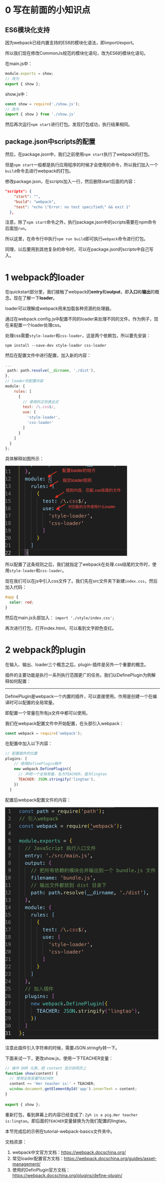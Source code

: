 # 0 写在前面的小知识点
## ES6模块化支持
 因为webpack已经内置支持的ES6的模块化语法，即import/export。

所以我们现在修改CommonJs规范的模块化语句，改为ES6的模块化语句。

在main.js中：
```js
module.exports = show;
// 改为
export { show };
```

show.js中：
```js
const show = require('./show.js');
// 改为
import { show } from './show.js'
```

然后再次运行`npm start`进行打包。发现打包成功，执行结果相同。

## package.json中scripts的配置

然后，在package.json中，我们之前使用`npm start`执行了webpack的打包。

但是`npm start`一般都是执行应用程序的时候才会使用的命令，所以我们加入一个`build`命令去进行webpack的打包。

修改package.json，在scripts加入一行，然后删除start后面的内容：
```json
"scripts": {
    "start": "",
    "build": "webpack",
    "test": "echo \"Error: no test specified\" && exit 1"
  },
```


注意，除了`npm start`命令之外，执行package.json中的scripts需要在npm命令后面加`run`。

所以这里，在命令行中执行`npm run build`即可执行`webpack`命令进行打包。

同理，以后要用到其他复杂的命令时，可以在package.json的scripts中自己写入。

# 1 webpack的**loader**
在quickstart部分里，我们接触了webpack的**entry**和**output**，即**入口**和**输出**的概念。现在了解一下**loader**。

loader可以理解成webpack用来加载各种资源的处理器。

通过在webpack.config.js中配置不同的loader来处理不同的文件。作为例子，现在来配置一个loader处理css。

处理css需要`style-loader`和`css-loader`，这是两个依赖包，所以要先安装：
```
npm install --save-dev style-loader css-loader
```

然后在配置文件中进行配置，加入新的内容：
```js
...
 path: path.resolve(__dirname, './dist'),
},
// loader的配置内容
module: {
    rules: [
      {
        // 使用的正则表达式
        test: /\.css$/,
        use: [
          'style-loader',
          'css-loader'
        ]
      }
    ]
  }
};
```
具体解释如图所示：

![](../assets/loader.png)

所以配置了这条规则之后，我们就指定了webpack在处理.css结尾的文件时，使用`style-loader`和`css-loader`。

现在我们可以在js中引入css文件了。我们先在src文件夹下新建`index.css`，然后加入代码：
```css
#app {
  color: red;
}
```

然后在main.js头部加入：
`import './style/index.css';`

再次进行打包，打开index.html，可以看到文字颜色变红。

# 2 webpack的**plugin**
在输入、输出、loader三个概念之后，plugin-插件是另外一个重要的概念。

插件的主要功能是执行一系列执行范围更广的任务。我们以DefinePlugin为例解释如何配置：

---

DefinePlugin是webpack一个内置的插件，可以直接使用。作用是创建一个在编译时可以配置的全局常量。

即配置一个常量在所有js文件中都可以使用。

我们在webpack配置文件中开始配置，在头部引入webpack：
```js
const webpack = require('webpack');
```

在配置中加入以下内容：
```js
// 配置插件的位置
plugins: [
    // 使用DefinePlugin插件
    new webpack.DefinePlugin({
      // 声明一个全局常量，名为TEACHER，值为lingtao
      TEACHER: JSON.stringify('lingtao'),
    })
  ]
```

配置后webpack配置文件的内容：

![](../assets/plugin.png)

注意此插件引入字符串的时候，需要JSON.stringfy转一下。

下面来试一下，更改show.js，使用一下TEACHER变量：
```js
// 操作 DOM 元素，把 content 显示到网页上
function show(content) {
  // 使用全局变量TEACHER
  content += 'Her teacher is:' + TEACHER;
  window.document.getElementById('app').innerText = content;
}

export { show };
```

重新打包，看到屏幕上的内容已经变成了:
`Zyh is a pig.Her teacher is:lingtao`。即后面的`TEACHER`变量替换为为我们配置的lingtao。

本节完成后的示例在tutorial-webpack-basics文件夹中。

文档资源：
1. webpack中文官方文档：https://webpack.docschina.org/
2. 常见loader配置官方文档：https://webpack.docschina.org/guides/asset-management/
3. 使用的DefinPlugin官方文档：https://webpack.docschina.org/plugins/define-plugin/